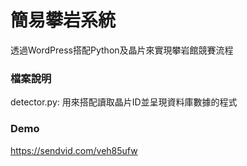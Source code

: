 # 簡易攀岩系統
透過WordPress搭配Python及晶片來實現攀岩館競賽流程

### 檔案說明 ###
detector.py: 用來搭配讀取晶片ID並呈現資料庫數據的程式

### Demo ###
https://sendvid.com/veh85ufw
